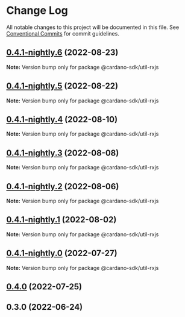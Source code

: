 # Change Log

All notable changes to this project will be documented in this file.
See [Conventional Commits](https://conventionalcommits.org) for commit guidelines.

## [0.4.1-nightly.6](https://github.com/input-output-hk/cardano-js-sdk/compare/@cardano-sdk/util-rxjs@0.4.1-nightly.5...@cardano-sdk/util-rxjs@0.4.1-nightly.6) (2022-08-23)

**Note:** Version bump only for package @cardano-sdk/util-rxjs





## [0.4.1-nightly.5](https://github.com/input-output-hk/cardano-js-sdk/compare/@cardano-sdk/util-rxjs@0.4.1-nightly.4...@cardano-sdk/util-rxjs@0.4.1-nightly.5) (2022-08-22)

**Note:** Version bump only for package @cardano-sdk/util-rxjs





## [0.4.1-nightly.4](https://github.com/input-output-hk/cardano-js-sdk/compare/@cardano-sdk/util-rxjs@0.4.1-nightly.3...@cardano-sdk/util-rxjs@0.4.1-nightly.4) (2022-08-10)

**Note:** Version bump only for package @cardano-sdk/util-rxjs





## [0.4.1-nightly.3](https://github.com/input-output-hk/cardano-js-sdk/compare/@cardano-sdk/util-rxjs@0.4.1-nightly.2...@cardano-sdk/util-rxjs@0.4.1-nightly.3) (2022-08-08)

**Note:** Version bump only for package @cardano-sdk/util-rxjs





## [0.4.1-nightly.2](https://github.com/input-output-hk/cardano-js-sdk/compare/@cardano-sdk/util-rxjs@0.4.1-nightly.1...@cardano-sdk/util-rxjs@0.4.1-nightly.2) (2022-08-06)

**Note:** Version bump only for package @cardano-sdk/util-rxjs





## [0.4.1-nightly.1](https://github.com/input-output-hk/cardano-js-sdk/compare/@cardano-sdk/util-rxjs@0.4.1-nightly.0...@cardano-sdk/util-rxjs@0.4.1-nightly.1) (2022-08-02)

**Note:** Version bump only for package @cardano-sdk/util-rxjs





## [0.4.1-nightly.0](https://github.com/input-output-hk/cardano-js-sdk/compare/@cardano-sdk/util-rxjs@0.4.0...@cardano-sdk/util-rxjs@0.4.1-nightly.0) (2022-07-27)

**Note:** Version bump only for package @cardano-sdk/util-rxjs





## [0.4.0](https://github.com/input-output-hk/cardano-js-sdk/compare/0.3.0...@cardano-sdk/util-rxjs@0.4.0) (2022-07-25)

## 0.3.0 (2022-06-24)
